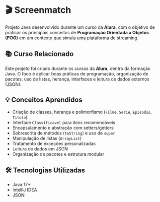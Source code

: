 ﻿# 🎬 Screenmatch

Projeto Java desenvolvido durante um curso da **Alura**, com o objetivo de praticar os principais conceitos de **Programação Orientada a Objetos (POO)** em um contexto que simula uma plataforma de streaming.

## 📚 Curso Relacionado

Este projeto foi criado durante os cursos da **Alura**, dentro da formação Java. O foco é aplicar boas práticas de programação, organização de pacotes, uso de listas, herança, interfaces e leitura de dados externos (JSON).

## 💡 Conceitos Aprendidos

- Criação de classes, herança e polimorfismo (`Filme`, `Serie`, `Episodio`, `Titulo`)
- Interface `Classificavel` para itens recomendáveis
- Encapsulamento e abstração com setters/getters
- Sobrescrita de métodos (`toString`) e uso de `super`
- Manipulação de listas (`ArrayList`)
- Tratamento de exceções personalizadas
- Leitura de dados em JSON
- Organização de pacotes e estrutura modular

## 🛠 Tecnologias Utilizadas

- Java 17+
- IntelliJ IDEA
- JSON
